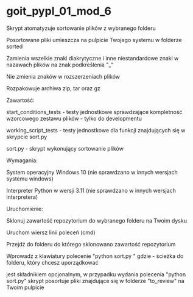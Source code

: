 # goit_pypl_01_mod_6

Skrypt atomatyzuje sortowanie plików z wybranego folderu

Posortowane pliki umieszcza na pulpicie Twojego systemu w folderze sorted

Zamienia wszelkie znaki diakrytyczne i inne niestandardowe znaki w nazawach plików na znak podkreślenia "_"

Nie zmienia znaków w rozszerzeniach plików

Rozpakowuje archiwa zip, tar oraz gz



Zawartość:

start_conditions_tests - testy jednostkowe sprawdzające kompletność wzorcowego zestawu plików - tylko do developmentu

working_script_tests - testy jednostkowe dla funkcji znajdujących się w skrypcie sort.py

sort.py - skrypt wykonujący sortowanie plików 



Wymagania:

System operacyjny Windows 10 (nie sprawdzano w innych wersjach systemu windows)

Interpreter Python w wersji 3.11 (nie sprawdzano w innych wersjach interpretera)




Uruchomienie:

Sklonuj zawartość repozytorium do wybranego folderu na Twoim dysku

Uruchom wiersz linii poleceń (cmd)

Przejdź do folderu do którego sklonowano zawartość repozytorium

Wprowadź z klawiatury polecenie "python sort.py <path>" gdzie <path> - ścieżka do folderu, który chcesz uporządkować

<path> jest składnikiem opcjonalnym, w przypadku wydania polecenia "python sort.py" skrypt posortuje pliki znajdujące się w folderze "to_review" na Twoim pulpicie

